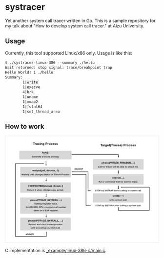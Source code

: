 # systracer

Yet another system call tracer written in Go.
This is a sample repository for my talk about "How to develop system call tracer." at Aizu University.


## Usage

Currently, this tool supported Linux/x86 only. Usage is like this:

```console
$ ./systracer-linux-386 --summary ./hello
Wait returned: stop signal: trace/breakpoint trap
Hello World! 1 ./hello
Summary:
        1|write
        1|execve
        4|brk
        1|uname
        1|mmap2
        1|fstat64
        1|set_thread_area
```

## How to work

[![how-to-work](https://github.com/c-bata/assets/raw/master/systrace/how-to-trace-system-calls.png)](#)

C implementation is [_example/linux-386-c/main.c](https://github.com/c-bata/systrace/blob/master/_example/linux-386-c/main.c).
